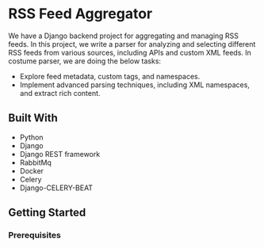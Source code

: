 # RSS Feed Aggregator
We have a Django backend project for aggregating and managing RSS feeds. In this project, we write a parser for analyzing and selecting different RSS feeds from various sources, including APIs and custom XML feeds.
In costume parser, we are doing the below tasks:
+ Explore feed metadata, custom tags, and namespaces.
+ Implement advanced parsing techniques, including XML namespaces, and extract rich content.
## Built With
+ Python
+ Django
+ Django REST framework
+ RabbitMq
+ Docker
+ Celery
+ Django-CELERY-BEAT

## Getting Started
### Prerequisites
